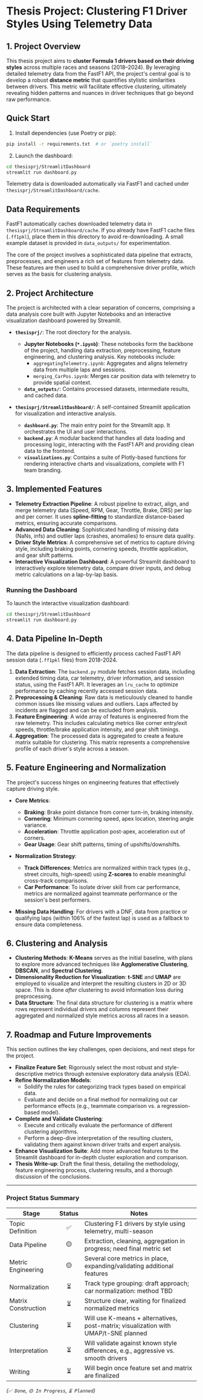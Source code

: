 # Thesis Project: Clustering F1 Driver Styles Using Telemetry Data

## 1. Project Overview

This thesis project aims to **cluster Formula 1 drivers based on their driving styles** across multiple races and seasons (2018–2024). By leveraging detailed telemetry data from the FastF1 API, the project's central goal is to develop a robust **distance metric** that quantifies stylistic similarities between drivers. This metric will facilitate effective clustering, ultimately revealing hidden patterns and nuances in driver techniques that go beyond raw performance.

## Quick Start

1. Install dependencies (use Poetry or pip):
```bash
pip install -r requirements.txt  # or `poetry install`
```
2. Launch the dashboard:
```bash
cd thesisprj/StreamlitDashboard
streamlit run dashboard.py
```

Telemetry data is downloaded automatically via FastF1 and cached under `thesisprj/StreamlitDashboard/cache`.
## Data Requirements

FastF1 automatically caches downloaded telemetry data in `thesisprj/StreamlitDashboard/cache`.
If you already have FastF1 cache files (`.ff1pkl`), place them in this directory to avoid re-downloading.
A small example dataset is provided in `data_outputs/` for experimentation.


The core of the project involves a sophisticated data pipeline that extracts, preprocesses, and engineers a rich set of features from telemetry data. These features are then used to build a comprehensive driver profile, which serves as the basis for clustering analysis.

## 2. Project Architecture

The project is architected with a clear separation of concerns, comprising a data analysis core built with Jupyter Notebooks and an interactive visualization dashboard powered by Streamlit.

- **`thesisprj/`**: The root directory for the analysis.
    - **Jupyter Notebooks (`*.ipynb`)**: These notebooks form the backbone of the project, handling data extraction, preprocessing, feature engineering, and clustering analysis. Key notebooks include:
        - `aggregatingTelemetry.ipynb`: Aggregates and aligns telemetry data from multiple laps and sessions.
        - `merging_CarPos.ipynb`: Merges car position data with telemetry to provide spatial context.
    - **`data_outputs/`**: Contains processed datasets, intermediate results, and cached data.

- **`thesisprj/StreamlitDashboard/`**: A self-contained Streamlit application for visualization and interactive analysis.
    - **`dashboard.py`**: The main entry point for the Streamlit app. It orchestrates the UI and user interactions.
    - **`backend.py`**: A modular backend that handles all data loading and processing logic, interacting with the FastF1 API and providing clean data to the frontend.
    - **`visualizations.py`**: Contains a suite of Plotly-based functions for rendering interactive charts and visualizations, complete with F1 team branding.

## 3. Implemented Features

- **Telemetry Extraction Pipeline**: A robust pipeline to extract, align, and merge telemetry data (Speed, RPM, Gear, Throttle, Brake, DRS) per lap and per corner. It uses **spline-fitting** to standardize distance-based metrics, ensuring accurate comparisons.
- **Advanced Data Cleaning**: Sophisticated handling of missing data (NaNs, infs) and outlier laps (crashes, anomalies) to ensure data quality.
- **Driver Style Metrics**: A comprehensive set of metrics to capture driving style, including braking points, cornering speeds, throttle application, and gear shift patterns.
- **Interactive Visualization Dashboard**: A powerful Streamlit dashboard to interactively explore telemetry data, compare driver inputs, and debug metric calculations on a lap-by-lap basis.

### Running the Dashboard

To launch the interactive visualization dashboard:
```bash
cd thesisprj/StreamlitDashboard
streamlit run dashboard.py
```

## 4. Data Pipeline In-Depth

The data pipeline is designed to efficiently process cached FastF1 API session data (`.ff1pkl` files) from 2018-2024.

1.  **Data Extraction**: The `backend.py` module fetches session data, including extended timing data, car telemetry, driver information, and session status, using the FastF1 API. It leverages an `lru_cache` to optimize performance by caching recently accessed session data.
2.  **Preprocessing & Cleaning**: Raw data is meticulously cleaned to handle common issues like missing values and outliers. Laps affected by incidents are flagged and can be excluded from analysis.
3.  **Feature Engineering**: A wide array of features is engineered from the raw telemetry. This includes calculating metrics like corner entry/exit speeds, throttle/brake application intensity, and gear shift timings.
4.  **Aggregation**: The processed data is aggregated to create a feature matrix suitable for clustering. This matrix represents a comprehensive profile of each driver's style across a season.

## 5. Feature Engineering and Normalization

The project's success hinges on engineering features that effectively capture driving style.

- **Core Metrics**:
    - **Braking**: Brake point distance from corner turn-in, braking intensity.
    - **Cornering**: Minimum cornering speed, apex location, steering angle variance.
    - **Acceleration**: Throttle application post-apex, acceleration out of corners.
    - **Gear Usage**: Gear shift patterns, timing of upshifts/downshifts.

- **Normalization Strategy**:
    - **Track Differences**: Metrics are normalized within track types (e.g., street circuits, high-speed) using **Z-scores** to enable meaningful cross-track comparisons.
    - **Car Performance**: To isolate driver skill from car performance, metrics are normalized against teammate performance or the session's best performers.

- **Missing Data Handling**: For drivers with a DNF, data from practice or qualifying laps (within 106% of the fastest lap) is used as a fallback to ensure data completeness.

## 6. Clustering and Analysis

- **Clustering Methods**: **K-Means** serves as the initial baseline, with plans to explore more advanced techniques like **Agglomerative Clustering**, **DBSCAN**, and **Spectral Clustering**.
- **Dimensionality Reduction for Visualization**: **t-SNE** and **UMAP** are employed to visualize and interpret the resulting clusters in 2D or 3D space. This is done *after* clustering to avoid information loss during preprocessing.
- **Data Structure**: The final data structure for clustering is a matrix where rows represent individual drivers and columns represent their aggregated and normalized style metrics across all races in a season.

## 7. Roadmap and Future Improvements

This section outlines the key challenges, open decisions, and next steps for the project.

- **Finalize Feature Set**: Rigorously select the most robust and style-descriptive metrics through extensive exploratory data analysis (EDA).
- **Refine Normalization Models**:
    - Solidify the rules for categorizing track types based on empirical data.
    - Evaluate and decide on a final method for normalizing out car performance effects (e.g., teammate comparison vs. a regression-based model).
- **Complete and Validate Clustering**:
    - Execute and critically evaluate the performance of different clustering algorithms.
    - Perform a deep-dive interpretation of the resulting clusters, validating them against known driver traits and expert analysis.
- **Enhance Visualization Suite**: Add more advanced features to the Streamlit dashboard for in-depth cluster exploration and comparison.
- **Thesis Write-up**: Draft the final thesis, detailing the methodology, feature engineering process, clustering results, and a thorough discussion of the conclusions.

---

### Project Status Summary

| Stage               | Status | Notes                                                                               |
| ------------------- | :----: | ----------------------------------------------------------------------------------- |
| Topic Definition    |   ✅   | Clustering F1 drivers by style using telemetry, multi-season                        |
| Data Pipeline       |   🟡   | Extraction, cleaning, aggregation in progress; need final metric set                |
| Metric Engineering  |   🟡   | Several core metrics in place, expanding/validating additional features             |
| Normalization       |   ⏳   | Track type grouping: draft approach; car normalization: method TBD                  |
| Matrix Construction |   ⏳   | Structure clear, waiting for finalized normalized metrics                           |
| Clustering          |   ⏳   | Will use K-means + alternatives, post-matrix; visualization with UMAP/t-SNE planned |
| Interpretation      |   ⏳   | Will validate against known style differences, e.g., aggressive vs. smooth drivers  |
| Writing             |   ⏳   | Will begin once feature set and matrix are finalized                                |

*(`✅ Done`, `🟡 In Progress`, `⏳ Planned`)*
